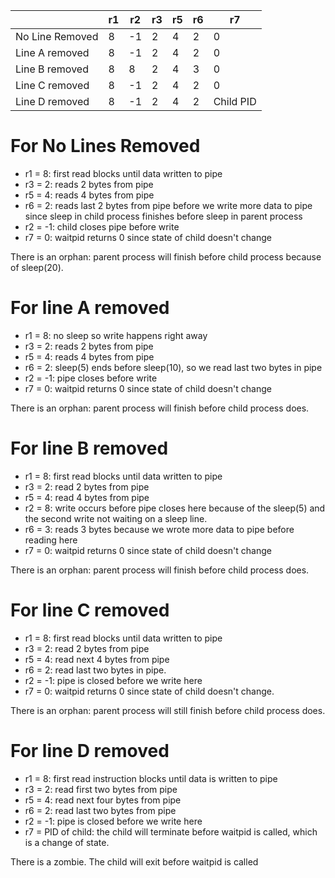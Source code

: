 |                | r1   | r2   | r3   | r5   | r6   | r7   |
|----------------|------|------|------|------|------|------|
|No Line Removed |  8   | -1   |  2   |  4   |  2   |  0   | 
| Line A removed |  8   | -1   |  2   |  4   |  2   |  0   | 
| Line B removed |  8   |  8   |  2   |  4   |  3   |  0   | 
| Line C removed |  8   | -1   |  2   |  4   |  2   |  0   | 
| Line D removed |  8   | -1   |  2   |  4   |  2   |  Child PID   | 



# For No Lines Removed 
- r1 = 8: first read blocks until data written to pipe
- r3 = 2: reads 2 bytes from pipe
- r5 = 4: reads 4 bytes from pipe
- r6 = 2: reads last 2 bytes from pipe before we write more data to pipe since sleep in child process finishes before sleep in parent process
- r2 = -1: child closes pipe before write
- r7 = 0: waitpid returns 0 since state of child doesn't change

There is an orphan: parent process will finish before child process because of sleep(20).

# For line A removed
- r1 = 8: no sleep so write happens right away
- r3 = 2: reads 2 bytes from pipe
- r5 = 4: reads 4 bytes from pipe
- r6 = 2: sleep(5) ends before sleep(10), so we read last two bytes in pipe
- r2 = -1: pipe closes before write
- r7 = 0: waitpid returns 0 since state of child doesn't change

There is an orphan: parent process will finish before child process does.

# For line B removed
- r1 = 8: first read blocks until data written to pipe
- r3 = 2: read 2 bytes from pipe
- r5 = 4: read 4 bytes from pipe
- r2 = 8: write occurs before pipe closes here because of the sleep(5) and the second write not waiting on a sleep line.
- r6 = 3: reads 3 bytes because we wrote more data to pipe before reading here
- r7 = 0: waitpid returns 0 since state of child doesn't change

There is an orphan: parent process will finish before child process does.

# For line C removed
- r1 = 8: first read blocks until data written to pipe
- r3 = 2: read 2 bytes from pipe
- r5 = 4: read next 4 bytes from pipe
- r6 = 2: read last two bytes in pipe.
- r2 = -1: pipe is closed before we write here
- r7 = 0: waitpid returns 0 since state of child doesn't change.

There is an orphan: parent process will still finish before child process does.

# For line D removed
- r1 = 8: first read instruction blocks until data is written to pipe
- r3 = 2: read first two bytes from pipe
- r5 = 4: read next four bytes from pipe
- r6 = 2: read last two bytes from pipe
- r2 = -1: pipe is closed before we write here
- r7 = PID of child: the child will terminate before waitpid is called, which is a change of state.

There is a zombie. The child will exit before waitpid is called

